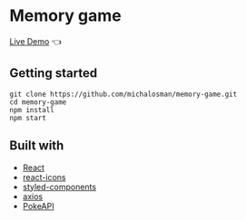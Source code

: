 # Memory game

[Live Demo](https://michalosman.github.io/memory-game/) :point_left:

## Getting started

```
git clone https://github.com/michalosman/memory-game.git
cd memory-game
npm install
npm start
```

## Built with

- [React](https://reactjs.org/)
- [react-icons](https://www.npmjs.com/package/react-icons)
- [styled-components](https://styled-components.com/)
- [axios](https://github.com/axios/axios)
- [PokeAPI](https://pokeapi.co/)
